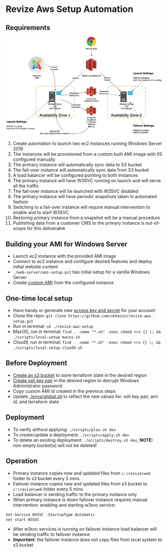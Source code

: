 # Revize Aws Setup Automation

## Requirements

![](./docs/media/aws-iis-failover.jpg)

1. Create automation to launch two ec2 instances running Windows Server 2019
1. The instances will be provisioned from a custom built AMI image with IIS configured manually
1. The primary instance will automatically sync data to S3 bucket
1. The fail-over instance will automatically sync data from S3 bucket
1. A load balancer will be configured pointing to both instances
1. The primary instance will have W3SVC running on launch and will serve all the traffic
1. The fail-over instance will be launched with W3SVC disabled
1. The primary instance will have periodic snapshots taken in automated fashion
1. Switching to a fail-over instance will require manual intervention to enable and to start W3SVC
1. Restoring primary instance from a snapshot will be a manual procedure
1. Publishing data from a customer CMS to the primary instance is out-of-scope for this deliverable


## Building your AMI for Windows Server

* Launch ec2 instance with the provided AMI image
* Connect to ec2 instance and configure desired features and deploy initial website content
* `./web-server/ami-setup.ps1` has initial setup for a vanilla Windows Server
* Create [custom AMI](https://aws.amazon.com/premiumsupport/knowledge-center/sysprep-create-install-ec2-windows-amis/) from the configured instance

## One-time local setup

* Have handy or generate new [access key and secret](https://docs.aws.amazon.com/general/latest/gr/aws-sec-cred-types.html#access-keys-and-secret-access-keys) for your account
* Clone the repo: `git clone https://github.com/vkhazin/revize-aws-setup.git`
* Run in terminal: `cd ./revize-aws-setup`
* MacOS, run in terminal: `find . -name "*.sh" -exec chmod +rx {} \; && ./scripts/local-setup-macos.sh`
* Cloud9,  run in terminal: `find . -name "*.sh" -exec chmod +rx {} \; && ./scripts/local-setup-cloud9.sh`

## Before Deployment

* [Create an s3 bucket](https://docs.aws.amazon.com/AmazonS3/latest/gsg/CreatingABucket.html) to store terraform state in the desired region
* [Create ssh key pair](https://docs.aws.amazon.com/cli/latest/userguide/cli-services-ec2-keypairs.html) in the desired region to decrypt Windows Administrator password
* Copy custom AMI id created in the previous steps
* Update [./envs/global.sh](./envs/global.sh) to reflect the new values for: ssh key pair, ami id, and terraform state

## Deployment

* To verify without applying: `./scripts/plan.sh dev`
* To create/update a deployment: `./scripts/apply.sh dev`
* To delete an existing deployment: `./scripts/destroy.sh dev`, **NOTE:** non-empty bucket(s) will not be deleted!

## Operation

* Primary instance copies new and updated files from `c:\revize\web` folder to s3 bucket every 5 mins
* Failover instance copies new and updated files from s3 bucket to `c:\revize\web` folder every 5 mins
* Load balancer is sending traffic to the primary instance only
* When primary instance is down failover instance requires manual intervention: enabling and starting w3svc service:
```
Set-Service W3SVC -StartupType Automatic
net start W3SVC
```
* After w3svc services is running on failover instance  load balancer will be sending traffic to failover instance
* ***Important:*** the failover instance does not copy files from local system to s3 bucket
